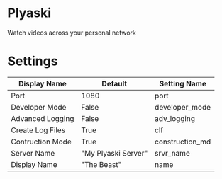 # Plyaski
 Watch videos across your personal network


# Settings

| Display Name | Default | Setting Name |
| -------------|---------|-------------
| Port | 1080 | port | 
| Developer Mode | False | developer_mode
| Advanced Logging | False | adv_logging
| Create Log Files | True  | clf
| Contruction Mode | True  |construction_md
| Server Name | "My Plyaski Server" | srvr_name|
| Display Name | "The Beast" | name